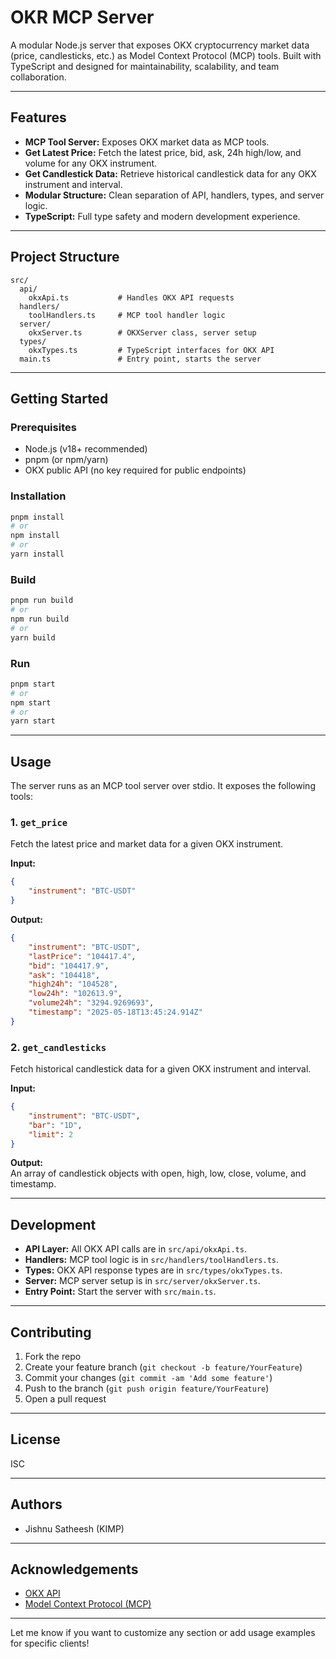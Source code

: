 # OKR MCP Server

A modular Node.js server that exposes OKX cryptocurrency market data (price, candlesticks, etc.) as
Model Context Protocol (MCP) tools. Built with TypeScript and designed for maintainability,
scalability, and team collaboration.

---

## Features

-   **MCP Tool Server:** Exposes OKX market data as MCP tools.
-   **Get Latest Price:** Fetch the latest price, bid, ask, 24h high/low, and volume for any OKX
    instrument.
-   **Get Candlestick Data:** Retrieve historical candlestick data for any OKX instrument and
    interval.
-   **Modular Structure:** Clean separation of API, handlers, types, and server logic.
-   **TypeScript:** Full type safety and modern development experience.

---

## Project Structure

```
src/
  api/
    okxApi.ts           # Handles OKX API requests
  handlers/
    toolHandlers.ts     # MCP tool handler logic
  server/
    okxServer.ts        # OKXServer class, server setup
  types/
    okxTypes.ts         # TypeScript interfaces for OKX API
  main.ts               # Entry point, starts the server
```

---

## Getting Started

### Prerequisites

-   Node.js (v18+ recommended)
-   pnpm (or npm/yarn)
-   OKX public API (no key required for public endpoints)

### Installation

```bash
pnpm install
# or
npm install
# or
yarn install
```

### Build

```bash
pnpm run build
# or
npm run build
# or
yarn build
```

### Run

```bash
pnpm start
# or
npm start
# or
yarn start
```

---

## Usage

The server runs as an MCP tool server over stdio. It exposes the following tools:

### 1. `get_price`

Fetch the latest price and market data for a given OKX instrument.

**Input:**

```json
{
    "instrument": "BTC-USDT"
}
```

**Output:**

```json
{
    "instrument": "BTC-USDT",
    "lastPrice": "104417.4",
    "bid": "104417.9",
    "ask": "104418",
    "high24h": "104528",
    "low24h": "102613.9",
    "volume24h": "3294.9269693",
    "timestamp": "2025-05-18T13:45:24.914Z"
}
```

### 2. `get_candlesticks`

Fetch historical candlestick data for a given OKX instrument and interval.

**Input:**

```json
{
    "instrument": "BTC-USDT",
    "bar": "1D",
    "limit": 2
}
```

**Output:**  
An array of candlestick objects with open, high, low, close, volume, and timestamp.

---

## Development

-   **API Layer:** All OKX API calls are in `src/api/okxApi.ts`.
-   **Handlers:** MCP tool logic is in `src/handlers/toolHandlers.ts`.
-   **Types:** OKX API response types are in `src/types/okxTypes.ts`.
-   **Server:** MCP server setup is in `src/server/okxServer.ts`.
-   **Entry Point:** Start the server with `src/main.ts`.

---

## Contributing

1. Fork the repo
2. Create your feature branch (`git checkout -b feature/YourFeature`)
3. Commit your changes (`git commit -am 'Add some feature'`)
4. Push to the branch (`git push origin feature/YourFeature`)
5. Open a pull request

---

## License

ISC

---

## Authors

-   Jishnu Satheesh (KIMP)

---

## Acknowledgements

-   [OKX API](https://www.okx.com/docs-v5/en/)
-   [Model Context Protocol (MCP)](https://github.com/modelcontextprotocol)

---

Let me know if you want to customize any section or add usage examples for specific clients!
